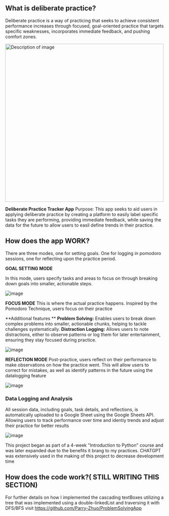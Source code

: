 ## What is deliberate practice?

Deliberate practice is a way of practicing that seeks to achieve consistent performance increases through
focused, goal-oriented practice that targets specific weaknesses, incorporates immediate feedback, and pushing comfort zones.

<img src="https://github.com/user-attachments/assets/d0338e53-48b1-493d-a38b-8ca59df22748" alt="Description of image" width="500"/>

**Deliberate Practice Tracker App**
Purpose: This app seeks to aid users in applying deliberate practice by creating a platform to easily label specific tasks they are performing, providing immediate feedback, while saving the data
for the future to allow users to easil define trends in their practice.

## How does the app WORK?
There are three modes, one for setting goals. One for logging in pomodoro sessions, one for reflecting upon the practice period.

**GOAL SETTING MODE**

In this mode, users specify tasks and areas to focus on through breaking down goals into smaller, actionable steps.

![image](https://github.com/user-attachments/assets/b0fbdf77-6ed8-4026-8bba-0b4e1bfb4d43)


**FOCUS MODE**
This is where the actual practice happens. Inspired by the Pomodoro Technique, users focus on their practice

**Additional features **
  **Problem Solving:** Enables users to break down complex problems into smaller, actionable chunks, helping to tackle challenges systematically.
  **Distraction Logging:** Allows users to note distractions, either to observe patterns or log them for later entertainment, ensuring they stay focused during practice.

![image](https://github.com/user-attachments/assets/68b9e6a3-1c75-4cb3-a309-27ada0de7a8b)

**REFLECTION MODE**
Post-practice, users reflect on their performance to make observations on how the practice went. This will allow users to correct for mistakes, as well as 
identify patterns in the future using the datalogging feature

![image](https://github.com/user-attachments/assets/175ad7cf-2beb-4612-9dc2-9def5fd5e8ba)

### Data Logging and Analysis
All session data, including goals, task details, and reflections, is automatically uploaded to a Google Sheet using the Google Sheets API. Allowing users to track performance 
over time and identiy trends and adjust their practice for better results

![image](https://github.com/user-attachments/assets/4fd05cb5-8357-47de-8a18-e4678ad196ae)



This project began as part of a 4-week "Introduction to Python" course and was later expanded due to the benefits it brang to my practices. 
CHATGPT was extensively used in the making of this project to decrease development time


## How does the code work?( STILL WRITING THIS SECTION)

For further details on how I implemented the cascading textBoxes utilizing a tree that was implemented using a double-linkedList and traversing it with DFS/BFS visit
https://github.com/Parry-Zhuo/ProblemSolvingApp


